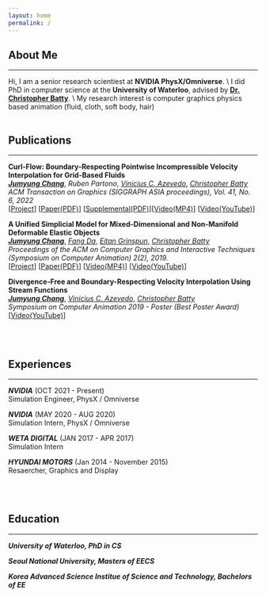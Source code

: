```yaml
---
layout: home
permalink: /
---
```

## About Me
----
Hi, I am a senior research scientiest at **NVIDIA PhysX/Omniverse**. \\
I did PhD in computer science at the **University of Waterloo**, advised by [**Dr. Christopher Batty**]({{"http://cs.uwaterloo.ca/~c2batty"}}). \\
My research interest is computer graphics
<i class="fas fa-arrow-alt-circle-right"></i>
physics based animation (fluid, cloth, soft body, hair) 
<br/>
<br/>

## Publications
---
**Curl-Flow: Boundary-Respecting Pointwise Incompressible Velocity Interpolation for Grid-Based Fluids** <br/>
[***<u>Jumyung Chang</u>***](/), <i>Ruben Partono</i>, [<i>Vinicius C. Azevedo</i>](https://people.inf.ethz.ch/~vviniciu/), [<i>Christopher Batty</i>](https://cs.uwaterloo.ca/~c2batty/) <br/>
*ACM Transaction on Graphics (SIGGRAPH ASIA proceedings), Vol. 41, No. 6, 2022* <br/>
[[Project](./research/CurlFlowSA22)]  [[Paper(PDF)](https://cs.uwaterloo.ca/~c2batty/papers/Chang2022/Curl-Flow.pdf)]
[[Supplemental(PDF)](https://cs.uwaterloo.ca/~c2batty/papers/Chang2022/Curl-Flow_supplemental.pdf)][[Video(MP4)](https://cs.uwaterloo.ca/~c2batty/papers/Chang2022/Curl-Flow.mp4)]  [[Video(YouTube)](https://youtu.be/q1HkAwB_1eU)]

**A Unified Simplicial Model for Mixed-Dimensional and Non-Manifold Deformable Elastic Objects**<br/>
[***<u>Jumyung Chang</u>***](/), [<i>Fang Da</i>](http://www.cs.columbia.edu/~fang/), [<i>Eitan Grinspun</i>](https://www.dgp.toronto.edu/~eitan/), [<i>Christopher Batty</i>](https://cs.uwaterloo.ca/~c2batty/) <br/>
*Proceedings of the ACM on Computer Graphics and Interactive Techniques (Symposium on Computer Animation) 2(2), 2019.* <br/>
[[Project](./research/unifiedElasticaSCA19)]  [[Paper(PDF)](https://cs.uwaterloo.ca/~c2batty/papers/Chang2019/Chang2019.pdf)]  [[Video(MP4)](https://cs.uwaterloo.ca/~c2batty/papers/Chang2019/Chang2019.mp4)]  [[Video(YouTube)](https://youtu.be/SSrBEnh-dMI)]

**Divergence-Free and Boundary-Respecting Velocity Interpolation Using Stream Functions**<br/>
[***<u>Jumyung Chang</u>***](/), [<i>Vinicius C. Azevedo</i>](https://people.inf.ethz.ch/~vviniciu/), [<i>Christopher Batty</i>](https://cs.uwaterloo.ca/~c2batty/) <br/>
*Symposium on Computer Animation 2019 - Poster (Best Poster Award)*  <br/>
[[Video(YouTube)](https://youtu.be/9RBpANtn-_k)]


<br/>
<br/>


## Experiences
---

***NVIDIA*** (OCT 2021 - Present) <br/>
Simulation Engineer, PhysX / Omniverse

***NVIDIA*** (MAY 2020 - AUG 2020) <br/>
Simulation Intern, PhysX / Omniverse

***WETA DIGITAL*** (JAN 2017 - APR 2017) <br/>
Simulation Intern

***HYUNDAI MOTORS*** (Jan 2014 - November 2015) <br/>
Resaercher, Graphics and Display


<br/>
<br/>


## Education
---
***University of Waterloo, PhD in CS***

***Seoul National University, Masters of  EECS***

***Korea Advanced Science Institue of Science and Technology, Bachelors of EE***
